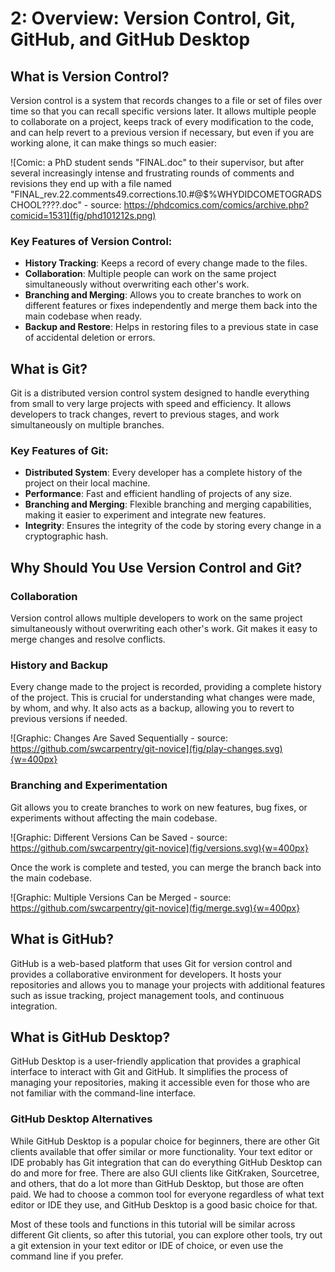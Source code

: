 # 2: Overview: Version Control, Git, GitHub, and GitHub Desktop

## What is Version Control?

Version control is a system that records changes to a file or set of files over time so that you can recall specific versions later. It allows multiple people to collaborate on a project, keeps track of every modification to the code, and can help revert to a previous version if necessary, but even if you are working alone, it can make things so much easier:

![Comic: a PhD student sends "FINAL.doc" to their supervisor, but after several increasingly intense and frustrating rounds of comments and revisions they end up with a file named "FINAL_rev.22.comments49.corrections.10.#@$%WHYDIDCOMETOGRADSCHOOL????.doc" - source: https://phdcomics.com/comics/archive.php?comicid=1531](fig/phd101212s.png)

### Key Features of Version Control:

- **History Tracking**: Keeps a record of every change made to the files.
- **Collaboration**: Multiple people can work on the same project simultaneously without overwriting each other's work.
- **Branching and Merging**: Allows you to create branches to work on different features or fixes independently and merge them back into the main codebase when ready.
- **Backup and Restore**: Helps in restoring files to a previous state in case of accidental deletion or errors.

## What is Git?

Git is a distributed version control system designed to handle everything from small to very large projects with speed and efficiency. It allows developers to track changes, revert to previous stages, and work simultaneously on multiple branches.

### Key Features of Git:

- **Distributed System**: Every developer has a complete history of the project on their local machine.
- **Performance**: Fast and efficient handling of projects of any size.
- **Branching and Merging**: Flexible branching and merging capabilities, making it easier to experiment and integrate new features.
- **Integrity**: Ensures the integrity of the code by storing every change in a cryptographic hash.

## Why Should You Use Version Control and Git?

### Collaboration

Version control allows multiple developers to work on the same project simultaneously without overwriting each other's work. Git makes it easy to merge changes and resolve conflicts.

### History and Backup

Every change made to the project is recorded, providing a complete history of the project. This is crucial for understanding what changes were made, by whom, and why. It also acts as a backup, allowing you to revert to previous versions if needed.

![Graphic: Changes Are Saved Sequentially - source: https://github.com/swcarpentry/git-novice](fig/play-changes.svg){w=400px}

### Branching and Experimentation

Git allows you to create branches to work on new features, bug fixes, or experiments without affecting the main codebase. 

![Graphic: Different Versions Can be Saved - source: https://github.com/swcarpentry/git-novice](fig/versions.svg){w=400px}

Once the work is complete and tested, you can merge the branch back into the main codebase.

![Graphic: Multiple Versions Can be Merged - source: https://github.com/swcarpentry/git-novice](fig/merge.svg){w=400px}


## What is GitHub?

GitHub is a web-based platform that uses Git for version control and provides a collaborative environment for developers. It hosts your repositories and allows you to manage your projects with additional features such as issue tracking, project management tools, and continuous integration.

## What is GitHub Desktop?

GitHub Desktop is a user-friendly application that provides a graphical interface to interact with Git and GitHub. It simplifies the process of managing your repositories, making it accessible even for those who are not familiar with the command-line interface.

### GitHub Desktop Alternatives

While GitHub Desktop is a popular choice for beginners, there are other Git clients available that offer similar or more functionality. Your text editor or IDE probably has Git integration that can do everything GitHub Desktop can do and more for free. There are also GUI clients like GitKraken, Sourcetree, and others, that do a lot more than GitHub Desktop, but those are often paid. We had to choose a common tool for everyone regardless of what text editor or IDE they use, and GitHub Desktop is a good basic choice for that.

Most of these tools and functions in this tutorial will be similar across different Git clients, so after this tutorial, you can explore other tools, try out a git extension in your text editor or IDE of choice, or even use the command line if you prefer.

